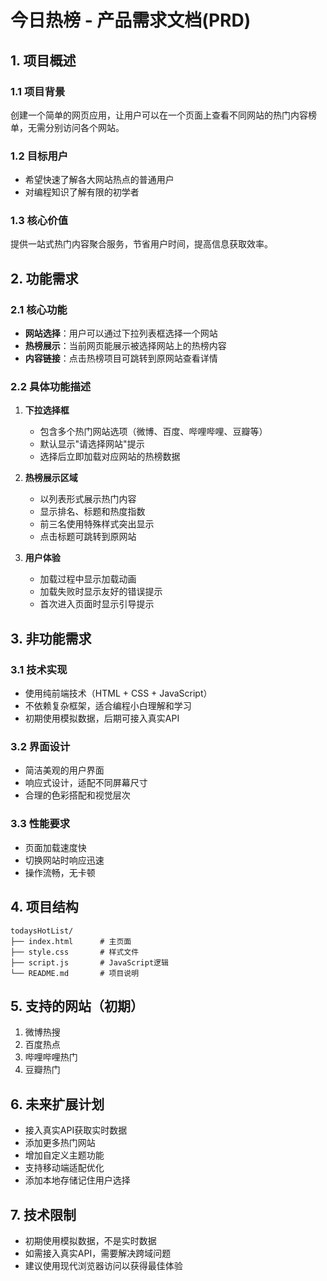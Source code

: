 # 今日热榜 - 产品需求文档(PRD)

## 1. 项目概述

### 1.1 项目背景
创建一个简单的网页应用，让用户可以在一个页面上查看不同网站的热门内容榜单，无需分别访问各个网站。

### 1.2 目标用户
- 希望快速了解各大网站热点的普通用户
- 对编程知识了解有限的初学者

### 1.3 核心价值
提供一站式热门内容聚合服务，节省用户时间，提高信息获取效率。

## 2. 功能需求

### 2.1 核心功能
- **网站选择**：用户可以通过下拉列表框选择一个网站
- **热榜展示**：当前网页能展示被选择网站上的热榜内容
- **内容链接**：点击热榜项目可跳转到原网站查看详情

### 2.2 具体功能描述
1. **下拉选择框**
   - 包含多个热门网站选项（微博、百度、哔哩哔哩、豆瓣等）
   - 默认显示"请选择网站"提示
   - 选择后立即加载对应网站的热榜数据

2. **热榜展示区域**
   - 以列表形式展示热门内容
   - 显示排名、标题和热度指数
   - 前三名使用特殊样式突出显示
   - 点击标题可跳转到原网站

3. **用户体验**
   - 加载过程中显示加载动画
   - 加载失败时显示友好的错误提示
   - 首次进入页面时显示引导提示

## 3. 非功能需求

### 3.1 技术实现
- 使用纯前端技术（HTML + CSS + JavaScript）
- 不依赖复杂框架，适合编程小白理解和学习
- 初期使用模拟数据，后期可接入真实API

### 3.2 界面设计
- 简洁美观的用户界面
- 响应式设计，适配不同屏幕尺寸
- 合理的色彩搭配和视觉层次

### 3.3 性能要求
- 页面加载速度快
- 切换网站时响应迅速
- 操作流畅，无卡顿

## 4. 项目结构

```
todaysHotList/
├── index.html      # 主页面
├── style.css       # 样式文件  
├── script.js       # JavaScript逻辑
└── README.md       # 项目说明
```

## 5. 支持的网站（初期）

1. 微博热搜
2. 百度热点
3. 哔哩哔哩热门
4. 豆瓣热门

## 6. 未来扩展计划

- 接入真实API获取实时数据
- 添加更多热门网站
- 增加自定义主题功能
- 支持移动端适配优化
- 添加本地存储记住用户选择

## 7. 技术限制

- 初期使用模拟数据，不是实时数据
- 如需接入真实API，需要解决跨域问题
- 建议使用现代浏览器访问以获得最佳体验
